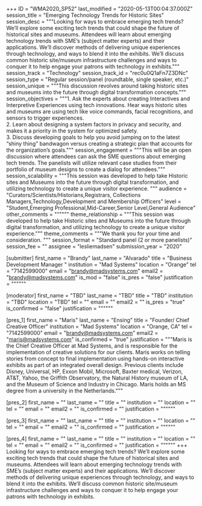 +++
ID = "WMA2020_SP52"
last_modified = "2020-05-13T00:04:37.000Z"
session_title = "Emerging Technology Trends for Historic Sites"
session_desc = """Looking for ways to embrace emerging tech trends? We’ll explore some exciting tech trends that could shape the future of historical sites and museums. Attendees will learn about emerging technology trends with SME’s (subject matter experts) and their applications. We’ll discover methods of delivering unique experiences through technology, and ways to blend it into the exhibits. We’ll discuss common historic site/museum infrastructure challenges and ways to conquer it to help engage your patrons with technology in exhibits."""
session_track = "Technology"
session_track_id = "rec0u0Q1aFn7Z3DNc"
session_type = "Regular session/panel (roundtable, single speaker, etc.)"
session_unique = """This discussion revolves around taking historic sites and museums into the future through digital transformation concepts."""
session_objectives = """1.	Ask the experts about creating Interactives and Interpretive Experiences using tech innovations. Hear ways historic sites and museums are using tech like voice commands, facial recognitions, and sensors to trigger experiences.<br>2.	Learn about designing a system factors in privacy and security, and makes it a priority in the system for optimized safety.<br>3.	Discuss developing goals to help you avoid jumping on to the latest “shiny thing” bandwagon versus creating a strategic plan that accounts for the organization’s goals."""
session_engagement = """This will be an open discussion where attendees can ask the SME questions about emerging tech trends. The panelists will utilize relevant case studies from their portfolio of museum designs to create a dialog for attendees."""
session_scalability = """This session was developed to help take Historic sites and Museums into the future through digital transformation, and utilizing technology to create a unique visitor experience. """
audience = "Curators/Scientists/Historians,Registrars, Collections Managers,Technology,Development and Membership Officers"
level = "Student,Emerging Professional,Mid-Career,Senior Level,General Audience"
other_comments = """"""
theme_relationship = """This session was developed to help take Historic sites and Museums into the future through digital transformation, and utilizing technology to create a unique visitor experience."""
theme_comments = """We thank you for your time and consideration. """
session_format = "Standard panel (2 or more panelists)"
session_fee = ""
assignee = "lesliemadsen"
submission_year = "2020"

[submitter]
first_name = "Brandy"
last_name = "Alvarado"
title = "Business Development Manager "
institution = "Mad Systems"
location = "Orange"
tel = "7142599000"
email = "brandy@madsystems.com"
email2 = "brandy@madsystems.com"
is_mod = "false"
is_pres = "false"
justification = """"""

[moderator]
first_name = "TBD"
last_name = "TBD"
title = "TBD"
institution = "TBD"
location = "TBD"
tel = ""
email = ""
email2 = ""
is_pres = "true"
is_confirmed = "false"
justification = """"""

[pres_1]
first_name = "Maris"
last_name = "Ensing"
title = "Founder/ Chief Creative Officer"
institution = "Mad Systems"
location = "Orange, CA"
tel = "7142599000"
email = "brandy@madsystems.com"
email2 = "maris@madsystems.com"
is_confirmed = "true"
justification = """Maris is the Chief Creative Officer at Mad Systems, and is responsible for the implementation of creative solutions for our clients. Maris works on telling stories from concept to final implementation using hands-on interactive exhibits as part of an integrated overall design. Previous clients include Disney, Universal, HP, Exxon Mobil, Microsoft, Baxter medical, Verizon, AT&T, Yahoo, the Griffith Observatory, the Natural History museum of LA, and the Museum of Science and Industry in Chicago. Maris holds an MS degree from a university in the Netherlands."""

[pres_2]
first_name = ""
last_name = ""
title = ""
institution = ""
location = ""
tel = ""
email = ""
email2 = ""
is_confirmed = ""
justification = """"""

[pres_3]
first_name = ""
last_name = ""
title = ""
institution = ""
location = ""
tel = ""
email = ""
email2 = ""
is_confirmed = ""
justification = """"""

[pres_4]
first_name = ""
last_name = ""
title = ""
institution = ""
location = ""
tel = ""
email = ""
email2 = ""
is_confirmed = ""
justification = """"""
+++
Looking for ways to embrace emerging tech trends? We’ll explore some exciting tech trends that could shape the future of historical sites and museums. Attendees will learn about emerging technology trends with SME’s (subject matter experts) and their applications. We’ll discover methods of delivering unique experiences through technology, and ways to blend it into the exhibits. We’ll discuss common historic site/museum infrastructure challenges and ways to conquer it to help engage your patrons with technology in exhibits.